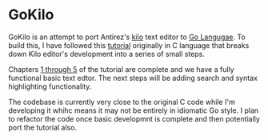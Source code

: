 GoKilo
======

GoKilo is an attempt to port Antirez's [kilo](http://antirez.com/news/108) text 
editor to [Go Langugae](https://golang.org/). To build this, I have followed
this [tutorial](https://viewsourcecode.org/snaptoken/kilo/index.html)
originally in C language that breaks down Kilo editor's development into a series
of small steps. 

Chapters [1 through 5](https://viewsourcecode.org/snaptoken/kilo/index.html) 
of the tutorial are complete and we have a fully functional basic text edtor. 
The next steps will be adding search and syntax highlighting functionality.

The codebase is currently very close to the original C code while I'm developing
it whihc means it may not be entirely in idiomatic Go style. I plan to refactor
the code once basic developmnt is complete and then potentially port the 
tutorial also.



